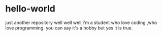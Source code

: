 # hello-world
just another repository 
well well well,i'm a student who love coding ,who love programming.
you can say it's a hobby but yes it is true.

